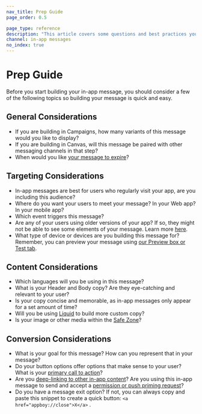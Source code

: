 ```yaml
---
nav_title: Prep Guide
page_order: 0.5

page_type: reference
description: "This article covers some questions and best practices you should consider before building your in-app messages."
channel: in-app messages
no_index: true
---
```


# Prep Guide

Before you start building your in-app message, you should consider a few of the following topics so building your message is quick and easy.

## General Considerations

- If you are building in Campaigns, how many variants of this message would you like to display?
- If you are building in Canvas, will this message be paired with other messaging channels in that step?
- When would you like [your message to expire]({{site.baseurl}}/canvas_in-app_messages/)?

## Targeting Considerations
- In-app messages are best for users who regularly visit your app, are you including this audience?
- Where do you want your users to meet your message? In your Web app? In your mobile app?
- Which event triggers this message?
- Are any of your users using older versions of your app? If so, they might not be able to see some elements of your message. Learn more [here]({{site.baseurl}}/user_guide/message_building_by_channel/in-app_messages/generations/).
- What type of device or devices are you building this message for? Remember, you can preview your message using [our Preview box or Test tab]({{site.baseurl}}/user_guide/message_building_by_channel/in-app_messages/testing/).

## Content Considerations
- Which languages will you be using in this message?
- What is your Header and Body copy? Are they eye-catching and relevant to your user?
- Is your copy concise and memorable, as in-app messages only appear for a set amount of time?
- Will you be using [Liquid]({{site.baseurl}}/user_guide/personalization_and_dynamic_content/liquid/using_liquid/) to build more custom copy?
- Is your image or other media within the [Safe Zone]({{site.baseurl}}/user_guide/message_building_by_channel/in-app_messages/creative_details/)?


## Conversion Considerations
- What is your goal for this message? How can you represent that in your message?
- Do your button options offer options that make sense to your user? What is your [primary call to action]({{site.baseurl}}/user_guide/message_building_by_channel/in-app_messages/create/#buttons)?
- Are you [deep-linking to other in-app content][1]? Are you using this in-app message to send and accept a [permission or push priming request][21]?
- Do you have a message exit option? If not, you can always copy and paste this snippet to create a quick button: `<a href="appboy://close">X</a>` .


[1]: {{site.baseurl}}/user_guide/personalization_and_dynamic_content/deep_linking_to_in-app_content/#deep-linking-to-in-app-content
[21]: {{site.baseurl}}/help/best_practices/push/creating_custom_opt-in_prompts/#creating-custom-opt-in-prompts
